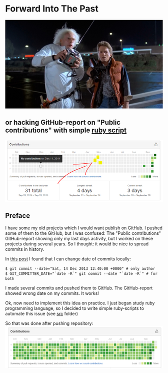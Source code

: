 # Forward Into The Past
![ProjectLogo](https://raw.githubusercontent.com/AlexKalinin/forward_into_the_past/master/logo.jpg)

## or hacking GitHub-report on "Public contributions" with simple [ruby script](src/run.rb)
![ReportImage](https://raw.githubusercontent.com/AlexKalinin/forward_into_the_past/master/report_image.png)

## Preface
I have some my old projects which I would want publish on GitHub. I pushed some of them to the GitHub, but I was confused: The "Public contributions" GitHub-report showing only my last 
days activity, but I worked on these projects during several years. So I thought: it would
be nice to spread commits in history. 

In [this post](http://eddmann.com/posts/changing-the-timestamp-of-a-previous-git-commit/) I found that I can change date 
of commits locally:

```
$ git commit --date="Sat, 14 Dec 2013 12:40:00 +0000" # only author
$ GIT_COMMITTER_DATE="`date -R`" git commit --date "`date -R`" # for both
```

I made several commits and pushed them to GitHub. The GitHub-report showed wrong date on my commits. It works!

Ok, now need to implement this idea on practice. I just began study ruby programming language, so I decided to write 
simple ruby-scripts to automate this issue (see [src](src/) folder)

So that was done after pushing repository:
![ReportImage](https://raw.githubusercontent.com/AlexKalinin/forward_into_the_past/master/report_image_after_hack.png)

